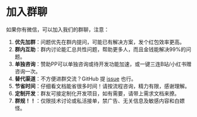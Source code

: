 # 加入群聊

如果你有微信，可以加入我们的群聊，注意：

1. **优先加群**：问题优先在群内提问，可能已有解决方案，发个红包效率更高。
2. **群内互助**：群内讨论能汇总共性问题，帮助更多人，而且金钱能解决99%的问题。
3. **单独咨询**：赞助PP可以单独咨询或待开发功能加速，或一键三连B站/小红书赠咨询一次。
4. **替代渠道**：不方便进群交流？GitHub 提 [issue](https://github.com/Sjj1024/PakePlus/issues) 也行。
5. **节省时间**：仔细看文档能省很多时间！请按流程咨询，精力有限，感谢理解。
6. **定制开发**：群友可接定制化开发项目，如有需要，请带上需求文档来撩。
7. **群规！！**：仅限技术讨论或私活接单，禁广告、无关信息及敏感内容和白嫖怪。
   <Qun />

<script setup>
import Qun from '../components/qun.vue'
</script>
